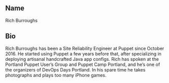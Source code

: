 ## Name

Rich Burroughs

## Bio

Rich Burroughs has been a Site Reliability Engineer at Puppet since October
2016. He started using Puppet a few years before that, after specializing in
deploying artisanal handcrafted Java app configs. Rich has spoken at the
Portland Puppet User’s Group and Puppet Camp Portland, and he’s one of the
organizers of DevOps Days Portland. In his spare time he takes photographs and
plays too many iPhone games.
